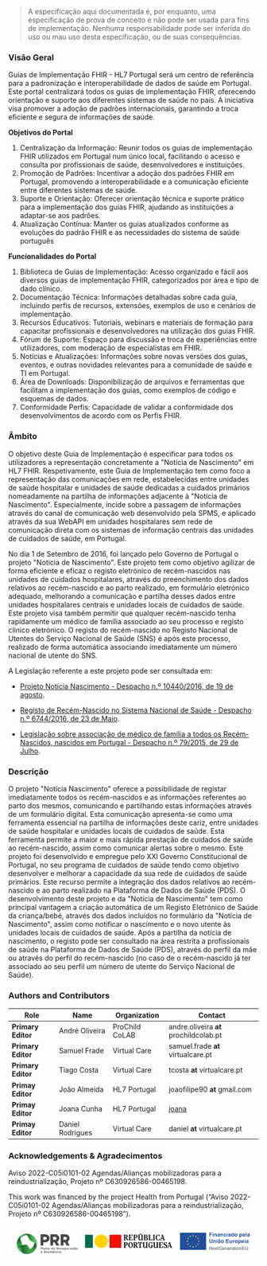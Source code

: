 <blockquote class="stu-note">
    <p>A especificação aqui documentada é, por enquanto, uma especificação de prova de conceito e não pode ser usada para fins de implementação. 
    Nenhuma responsabilidade pode ser inferida do uso ou mau uso desta especificação, ou de suas consequências.</p>
  </blockquote>


### Visão Geral
Guias de Implementação FHIR - HL7 Portugal será um centro de referência para a padronização e interoperabilidade de dados de
saúde em Portugal. Este portal centralizará todos os guias de implementação FHIR, oferecendo orientação e suporte aos diferentes
sistemas de saúde no país. A iniciativa visa promover a adoção de padrões internacionais, garantindo a troca eficiente e segura de
informações de saúde.

**Objetivos do Portal**
1. Centralização da Informação: Reunir todos os guias de implementação FHIR utilizados em Portugal num único local,
facilitando o acesso e consulta por profissionais de saúde, desenvolvedores e instituições.
2. Promoção de Padrões: Incentivar a adoção dos padrões FHIR em Portugal, promovendo a interoperabilidade e a
comunicação eficiente entre diferentes sistemas de saúde.
3. Suporte e Orientação: Oferecer orientação técnica e suporte prático para a implementação dos guias FHIR, ajudando as
instituições a adaptar-se aos padrões.
4. Atualização Contínua: Manter os guias atualizados conforme as evoluções do padrão FHIR e as necessidades do sistema
de saúde português


  
**Funcionalidades do Portal**
1. Biblioteca de Guias de Implementação: Acesso organizado e fácil aos diversos guias de implementação FHIR,
categorizados por área e tipo de dado clínico.
2. Documentação Técnica: Informações detalhadas sobre cada guia, incluindo perfis de recursos, extensões, exemplos de
uso e cenários de implementação.
3. Recursos Educativos: Tutoriais, webinars e materiais de formação para capacitar profissionais e desenvolvedores na
utilização dos guias FHIR.
4. Fórum de Suporte: Espaço para discussão e troca de experiências entre utilizadores, com moderação de especialistas em
FHIR.
5. Notícias e Atualizações: Informações sobre novas versões dos guias, eventos, e outras novidades relevantes para a
comunidade de saúde e TI em Portugal.
6. Área de Downloads: Disponibilização de arquivos e ferramentas que facilitam a implementação dos guias, como exemplos
de código e esquemas de dados.
7. Conformidade Perfis: Capacidade de validar a conformidade dos desenvolvimentos de acordo com os Perfis FHIR.

### Âmbito

O objetivo deste Guia de Implementação é especificar para todos os utilizadores a representação concretamente a "Notícia de Nascimento" em HL7 FHIR.
Respetivamente, este Guia de Implementação tem como foco a representação das comunicações em rede, estabelecidas entre unidades de saúde hospitalar e unidades de saúde dedicadas a cuidados primários nomeadamente na partilha de informações adjacente à "Notícia de Nascimento". Especialmente, incide sobre a passagem de informações através do canal de comunicação web desenvolvido pela SPMS, e aplicado através da sua WebAPI em unidades hospitalares sem rede de comunicação direta com os sistemas de informação centrais das unidades de cuidados de saúde, em Portugal.

No dia 1 de Setembro de 2016, foi lançado pelo Governo de Portugal o projeto "Notícia de Nascimento". Este projeto tem como objetivo agilizar de forma eficiente e eficaz o registo eletrónico de recém-nascidos nas unidades de cuidados hospitalares, através do preenchimento dos dados relativos ao recém-nascido e ao parto realizado, em formulário eletrónico adequado, melhorando a comunicação e partilha desses dados entre unidades hospitalares centrais e unidades locais de cuidados de saúde. Este projeto visa também permitir que qualquer recém-nascido tenha rapidamente um médico de família associado ao seu processo e registo clinico eletrónico. O registo do recém-nascido no Registo Nacional de Utentes do Serviço Nacional de Saúde (SNS) é após este processo, realizado de forma automática associando imediatamente um número nacional de utente do SNS.

A Legislação referente a este projeto pode ser consultada em:

* <a href="https://www.acss.min-saude.pt//wp-content/uploads/2016/12/Desp_10440_2016.pdf">Projeto Notícia Nascimento - Despacho n.º 10440/2016, de 19 de agosto</a>.

* <a href="https://www.acss.min-saude.pt//wp-content/uploads/2016/12/despacho_6744_2016.pdf">Registo de Recém-Nascido no Sistema Nacional de Saúde - Despacho n.º 6744/2016, de 23 de Maio</a>.

* <a href="https://www.acss.min-saude.pt//wp-content/uploads/2016/12/Lei_79_2015.pdf">Legislação sobre associação de médico de família a todos os Recém-Nascidos, nascidos em Portugal - Despacho n.º 79/2015, de 29 de Julho</a>.

### Descrição

O projeto "Notícia Nascimento" oferece a possibilidade de registar imediatamente todos os recém-nascidos e as informações referentes ao parto dos mesmos, comunicando e partilhando estas informações através de um formulário digital. Esta comunicação apresenta-se como uma ferramenta essencial na partilha de informações deste cariz, entre unidades de saúde hospitalar e unidades locais de cuidados de saúde. Esta ferramenta permite a maior e mais rápida prestação de cuidados de saúde ao recém-nascido, assim como comunicar alertas sobre o mesmo.
Este projeto foi desenvolvido e empregue pelo XXI Governo Constitucional de Portugal, no seu programa de cuidados de saúde tendo como objetivo desenvolver e melhorar a capacidade da sua rede de cuidados de saúde primários.
Este recurso permite a integração dos dados relativos ao recém-nascido e ao parto realizado na Plataforma de Dados de Saúde (PDS).
O desenvolvimento deste projeto e da "Notícia de Nascimento" tem como principal vantagem a criação automática de um Registo Eletrónico de Saúde da criança/bebé, através dos dados incluídos no formulário da "Notícia de Nascimento", assim como notificar o nascimento e o novo utente às unidades locais de cuidados de saúde. 
Após a partilha da notícia de nascimento, o registo pode ser consultado na área restrita a profissionais de saúde na Plataforma de Dados de Saúde (PDS), através do perfil da mãe ou através do perfil do recém-nascido (no caso de o recém-nascido já ter associado ao seu perfil um número de utente do Serviço Nacional de Saúde).



### Authors and Contributors

| Role  | Name | Organization | Contact |
| --- | --- | --- | --- |
| **Primary Editor** | André Oliveira | ProChild CoLAB | andre.oliveira __at__ prochildcolab.pt |
| **Primary Editor** | Samuel Frade | Virtual Care | samuel.frade __at__ virtualcare.pt |
| **Primary Editor** | Tiago Costa | Virtual Care | tcosta __at__ virtualcare.pt 
| **Primay Editor** | João Almeida |  HL7 Portugal | joaofilipe90 __at__ gmail.com |
| **Primay Editor** | Joana Cunha |  HL7 Portugal | [joana](https://chat.fhir.org/#user/664024) |
| **Primay Editor** | Daniel Rodrigues |  Virtual Care | daniel __at__ virtualcare.pt|

### Acknowledgements & Agradecimentos

Aviso 2022-C05i0101-02 Agendas/Alianças mobilizadoras para a reindustrialização,  Projeto nº C630926586-00465198. 

This work was financed by the project Health from Portugal (“Aviso 2022-C05i0101-02 Agendas/Alianças mobilizadoras para a reindustrialização,  Projeto nº C630926586-00465198”). 

<img src="funding.png" alt="An overview of access to resources"/>
<br clear="all"/>
